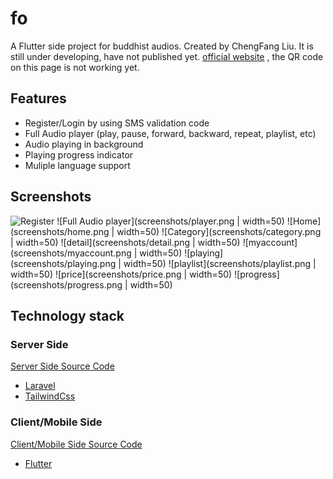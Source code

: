 # fo

A Flutter side project for buddhist audios. Created by ChengFang Liu.
It is still under developing, have not published yet.
[official website](https://app.nowbaby.com) , the QR code on this page is not working yet.

## Features

- Register/Login by using SMS validation code
- Full Audio player (play, pause, forward, backward, repeat, playlist, etc)
- Audio playing in background
- Playing progress indicator
- Muliple language support

## Screenshots

![Register](screenshots/register.png|width=80px)
![Full Audio player](screenshots/player.png | width=50)
![Home](screenshots/home.png | width=50)
![Category](screenshots/category.png | width=50)
![detail](screenshots/detail.png | width=50)
![myaccount](screenshots/myaccount.png | width=50)
![playing](screenshots/playing.png | width=50)
![playlist](screenshots/playlist.png | width=50)
![price](screenshots/price.png | width=50)
![progress](screenshots/progress.png | width=50)

## Technology stack

### Server Side

[Server Side Source Code](https://github.com/liucf/fo_server)

- [Laravel](https://laravel.com)
- [TailwindCss](https://tailwindcss.com)

### Client/Mobile Side

[Client/Mobile Side Source Code](https://github.com/liucf/fo_client_fultter)

- [Flutter](https://flutter.dev)
